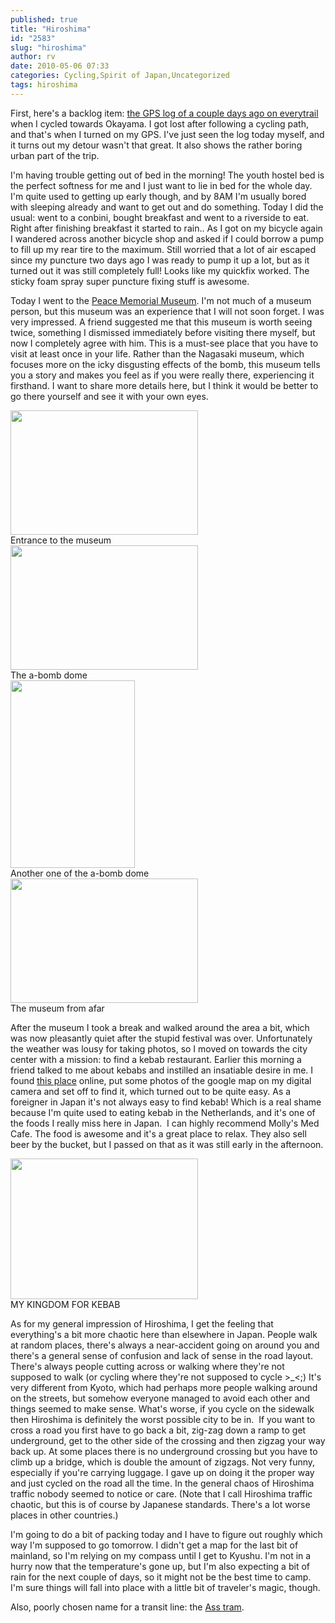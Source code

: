```yaml
---
published: true
title: "Hiroshima"
id: "2583"
slug: "hiroshima"
author: rv
date: 2010-05-06 07:33
categories: Cycling,Spirit of Japan,Uncategorized
tags: hiroshima
---
```

First, here's a backlog item: <a href="http://www.everytrail.com/view_trip.php?trip_id=605594" target="_blank">the GPS log of a couple days ago on everytrail</a> when I cycled towards Okayama. I got lost after following a cycling path, and that's when I turned on my GPS. I've just seen the log today myself, and it turns out my detour wasn't that great. It also shows the rather boring urban part of the trip.

I'm having trouble getting out of bed in the morning! The youth hostel bed is the perfect softness for me and I just want to lie in bed for the whole day. I'm quite used to getting up early though, and by 8AM I'm usually bored with sleeping already and want to get out and do something. Today I did the usual: went to a conbini, bought breakfast and went to a riverside to eat. Right after finishing breakfast it started to rain.. As I got on my bicycle again I wandered across another bicycle shop and asked if I could borrow a pump to fill up my rear tire to the maximum. Still worried that a lot of air escaped since my puncture two days ago I was ready to pump it up a lot, but as it turned out it was still completely full! Looks like my quickfix worked. The sticky foam spray super puncture fixing stuff is awesome.

Today I went to the <a href="https://en.wikipedia.org/wiki/Hiroshima_Peace_Memorial_Museum" target="_blank">Peace Memorial Museum</a>. I'm not much of a museum person, but this museum was an experience that I will not soon forget. I was very impressed. A friend suggested me that this museum is worth seeing twice, something I dismissed immediately before visiting there myself, but now I completely agree with him. This is a must-see place that you have to visit at least once in your life. Rather than the Nagasaki museum, which focuses more on the icky disgusting effects of the bomb, this museum tells you a story and makes you feel as if you were really there, experiencing it firsthand. I want to share more details here, but I think it would be better to go there yourself and see it with your own eyes.

<div class="caption">
<a href="https://s3.amazonaws.com/cfwblog/uploads/2010/05/img_0049.jpg"><img class="size-medium wp-image-2584" title="IMG_0049" src="https://s3.amazonaws.com/cfwblog/uploads/2010/05/img_0049.jpg?w=300" alt="" width="300" height="199" /></a>
<div class="caption-text">Entrance to the museum</div>
</div>

<div class="caption">
<a href="https://s3.amazonaws.com/cfwblog/uploads/2010/05/img_0040.jpg"><img class="size-medium wp-image-2585" title="IMG_0040" src="https://s3.amazonaws.com/cfwblog/uploads/2010/05/img_0040.jpg?w=300" alt="" width="300" height="199" /></a>
<div class="caption-text">The a-bomb dome</div>
</div>

<div class="caption">
<a href="https://s3.amazonaws.com/cfwblog/uploads/2010/05/img_0066.jpg"><img class="size-medium wp-image-2586" title="IMG_0066" src="https://s3.amazonaws.com/cfwblog/uploads/2010/05/img_0066.jpg?w=199" alt="" width="199" height="300" /></a>
<div class="caption-text">Another one of the a-bomb dome</div>
</div>

<div class="caption">
<a href="https://s3.amazonaws.com/cfwblog/uploads/2010/05/img_0089.jpg"><img class="size-medium wp-image-2587" title="IMG_0089" src="https://s3.amazonaws.com/cfwblog/uploads/2010/05/img_0089.jpg?w=300" alt="" width="300" height="199" /></a>
<div class="caption-text">The museum from afar</div>
</div>

After the museum I took a break and walked around the area a bit, which was now pleasantly quiet after the stupid festival was over. Unfortunately the weather was lousy for taking photos, so I moved on towards the city center with a mission: to find a kebab restaurant. Earlier this morning a friend talked to me about kebabs and instilled an insatiable desire in me. I found <a href="http://www.gethiroshima.com/Places/Cafes/details?placeid=50562" target="_blank">this place</a> online, put some photos of the google map on my digital camera and set off to find it, which turned out to be quite easy. As a foreigner in Japan it's not always easy to find kebab! Which is a real shame because I'm quite used to eating kebab in the Netherlands, and it's one of the foods I really miss here in Japan.  I can highly recommend Molly's Med Cafe. The food is awesome and it's a great place to relax. They also sell beer by the bucket, but I passed on that as it was still early in the afternoon.

<div class="caption">
<a href="https://s3.amazonaws.com/cfwblog/uploads/2010/05/img_2528.jpg"><img class="size-medium wp-image-2588" title="IMG_2528" src="https://s3.amazonaws.com/cfwblog/uploads/2010/05/img_2528.jpg?w=300" alt="" width="300" height="225" /></a>
<div class="caption-text">MY KINGDOM FOR KEBAB</div>
</div>

As for my general impression of Hiroshima, I get the feeling that everything's a bit more chaotic here than elsewhere in Japan. People walk at random places, there's always a near-accident going on around you and there's a general sense of confusion and lack of sense in the road layout. There's always people cutting across or walking where they're not supposed to walk (or cycling where they're not supposed to cycle &gt;_&lt;;) It's very different from Kyoto, which had perhaps more people walking around on the streets, but somehow everyone managed to avoid each other and things seemed to make sense. What's worse, if you cycle on the sidewalk then Hiroshima is definitely the worst possible city to be in.  If you want to cross a road you first have to go back a bit, zig-zag down a ramp to get underground, get to the other side of the crossing and then zigzag your way back up. At some places there is no underground crossing but you have to climb up a bridge, which is double the amount of zigzags. Not very funny, especially if you're carrying luggage. I gave up on doing it the proper way and just cycled on the road all the time. In the general chaos of Hiroshima traffic nobody seemed to notice or care. (Note that I call Hiroshima traffic chaotic, but this is of course by Japanese standards. There's a lot worse places in other countries.)

I'm going to do a bit of packing today and I have to figure out roughly which way I'm supposed to go tomorrow. I didn't get a map for the last bit of mainland, so I'm relying on my compass until I get to Kyushu. I'm not in a hurry now that the temperature's gone up, but I'm also expecting a bit of rain for the next couple of days, so it might not be the best time to camp. I'm sure things will fall into place with a little bit of traveler's magic, though.

Also, poorly chosen name for a transit line: the <a href="https://en.wikipedia.org/wiki/Astram_Line" target="_blank">Ass tram</a>.